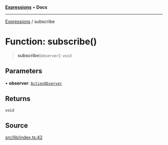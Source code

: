 [**Expressions**](../README.md) • **Docs**

***

[Expressions](../README.md) / subscribe

# Function: subscribe()

> **subscribe**(`observer`): `void`

## Parameters

• **observer**: [`ActionObserver`](../classes/ActionObserver.md)

## Returns

`void`

## Source

[src/lib/index.ts:42](https://github.com/data7expressions/3xpr/blob/7acee0c2886cdd6f6b6d4a83a1fd843738c9d027/src/lib/index.ts#L42)
